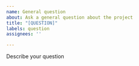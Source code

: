 ```yaml
---
name: General question
about: Ask a general question about the project
title: "[QUESTION]"
labels: question
assignees: ''

---
```


Describe your question
